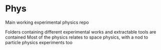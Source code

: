 # Phys
Main working experimental physics repo

Folders containing different experimental works and extractable tools are contained
Most of the physics relates to space physics, with a nod to particle physics experiments too

